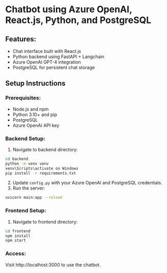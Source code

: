 # Chatbot using Azure OpenAI, React.js, Python, and PostgreSQL

## Features:
- Chat interface built with React.js
- Python backend using FastAPI + Langchain
- Azure OpenAI GPT-4 integration
- PostgreSQL for persistent chat storage

## Setup Instructions

### Prerequisites:
- Node.js and npm
- Python 3.10+ and pip
- PostgreSQL
- Azure OpenAI API key

### Backend Setup:
1. Navigate to backend directory:
```bash
cd backend
python -m venv venv
venv\Scripts\activate on Windows
pip install -r requirements.txt
```
2. Update `config.py` with your Azure OpenAI and PostgreSQL credentials.
3. Run the server:
```bash
uvicorn main:app --reload
```

### Frontend Setup:
1. Navigate to frontend directory:
```bash
cd frontend
npm install
npm start
```

### Access:
Visit http://localhost:3000 to use the chatbot.